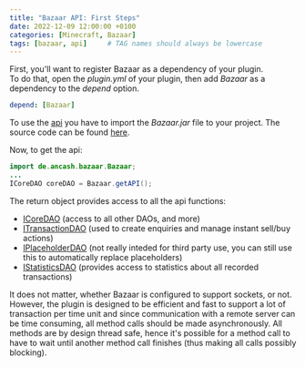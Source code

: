 ```yaml
---
title: "Bazaar API: First Steps"
date: 2022-12-09 12:00:00 +0100
categories: [Minecraft, Bazaar]
tags: [bazaar, api]     # TAG names should always be lowercase
---
```


First, you'll want to register Bazaar as a dependency of your plugin.  
To do that, open the *plugin.yml* of your plugin, then add *Bazaar* as a dependency to the *depend* option.
```yaml
depend: [Bazaar]
```
To use the [api](/doc/bazaar/index.html) you have to import the *Bazaar.jar* file to your project.
The source code can be found [here](https://github.com/Ancash/BazaarAPI).

Now, to get the api:
```java
import de.ancash.bazaar.Bazaar;
...
ICoreDAO coreDAO = Bazaar.getAPI();
```

The return object provides access to all the api functions:
* [ICoreDAO]({{site.baseurl}}/posts/bazaar-icoredao) (access to all other DAOs, and more)
* [ITransactionDAO]({{site.baseurl}}/posts/bazaar-itransactiondao) (used to create enquiries and manage instant sell/buy actions)
* [IPlaceholderDAO]({{site.baseurl}}/posts/bazaar-iplaceholderdao) (not really inteded for third party use, you can still use this to automatically replace placeholders)
* [IStatisticsDAO]({{site.baseurl}}/posts/bazaar-istatisticsdao) (provides access to statistics about all recorded transactions)
  
It does not matter, whether Bazaar is configured to support sockets, or not. However, the plugin is designed to be efficient and fast to support a lot of transaction per time unit and since communication with a remote server can be time consuming, all method calls should be made asynchronously. All methods are by design thread safe, hence it's possible for a method call to have to wait until another method call finishes (thus making all calls possibly blocking).